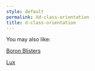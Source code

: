```yaml
---
style: default
permalink: Xd-class-orientation
title: d-class-orientation
---
```

You may also like:

[Boron Blisters](http://scp-wiki.net/boron-blisters)

[Lux](http://scp-wiki.net/lux)
